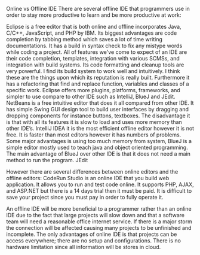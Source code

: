 Online vs Offline IDE
There are several offline IDE that programmers use in order to stay more productive to learn and be more productive at work: 

Eclipse is a free editor that is both online and offline incorporates Java, C/C++, JavaScript, and PHP by IBM. Its biggest advantages are code completion by tabbing method which saves a lot of time writing documentations. It has a build in syntax check to fix any mistype words while coding a project. All of features we've come to expect of an IDE are their code completion, templates, integration with various SCMSs, and integration with build systems. Its code formatting and cleanup tools are very powerful. I find its build system to work well and intuitively. I think these are the things upon which its reputation is really built. Furthermore it has a refactoring that find and replace function, variables and classes of a specific work. Eclipse offers more plugins, platforms, frameworks, and simpler to use compare to other IDE such as IntelliJ, BlueJ and JEdit. 
NetBeans is a free intuitive editor that does it all compared from other IDE. It has simple Swing GUI design tool to build user interfaces by dragging and dropping components for instance buttons, textboxes. The disadvantage it is that with all its features it is slow to load and uses more memory than other IDE’s. 
IntelliJ IDEA it is the most efficient offline editor however it is not free. It is faster than most editors however it has numbers of problems. Some major advantages is using too much memory from system, 
BlueJ is a simple editor mostly used to teach java and object oriented programming. The main advantage of BlueJ over other IDE is that it does not need a main method to run the program.
JEdit

However there are several differences between online editors and the offline editors:
CodeRun Studio is an online IDE that you build web application. It allows you to run and test code online. It supports PHP, AJAX, and ASP.NET but there is a 14 days trial then it must be paid. It is difficult to save your project since you must pay in order to fully operate it.  

An offline IDE will be more beneficial to a programmer rather than an online IDE due to the fact that large projects will slow down and that a software team will need a reasonable office internet service. If there is a major storm the connection will be affected causing many projects to be unfinished and incomplete. The only advantages of online IDE is that projects can be access everywhere; there are no setup and configurations. There is no hardware limitation since all information will be stores in cloud. 









